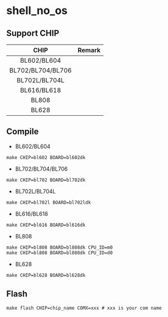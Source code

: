 # shell_no_os


## Support CHIP

|      CHIP        | Remark |
|:----------------:|:------:|
|BL602/BL604       |        |
|BL702/BL704/BL706 |        |
|BL702L/BL704L     |        |
|BL616/BL618       |        |
|BL808             |        |
|BL628             |        |

## Compile

- BL602/BL604

```
make CHIP=bl602 BOARD=bl602dk
```

- BL702/BL704/BL706

```
make CHIP=bl702 BOARD=bl702dk
```

- BL702L/BL704L

```
make CHIP=bl702l BOARD=bl702ldk
```

- BL616/BL618

```
make CHIP=bl616 BOARD=bl616dk
```

- BL808

```
make CHIP=bl808 BOARD=bl808dk CPU_ID=m0
make CHIP=bl808 BOARD=bl808dk CPU_ID=d0
```

- BL628

```
make CHIP=bl628 BOARD=bl628dk
```

## Flash

```
make flash CHIP=chip_name COMX=xxx # xxx is your com name
```